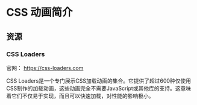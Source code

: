 # CSS 动画简介

## 资源

### CSS Loaders

官网： https://css-loaders.com

CSS Loaders是一个专门展示CSS加载动画的集合。它提供了超过600种仅使用CSS制作的加载动画，这些动画完全不需要JavaScript或其他库的支持。这意味着它们不仅易于实现，而且可以快速加载，对性能的影响极小。
